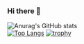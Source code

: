 ### Hi there 👋

<!--
**nyantama0616/nyantama0616** is a ✨ _special_ ✨ repository because its `README.md` (this file) appears on your GitHub profile.

Here are some ideas to get you started:

- 🔭 I’m currently working on ...
- 🌱 I’m currently learning ...
- 👯 I’m looking to collaborate on ...
- 🤔 I’m looking for help with ...
- 💬 Ask me about ...
- 📫 How to reach me: ...
- 😄 Pronouns: ...
- ⚡ Fun fact: ...
-->

![Anurag's GitHub stats](https://github-readme-stats.vercel.app/api?username=nyantama0616&show_icons=true&theme=tokyonight) <br>
[![Top Langs](https://github-readme-stats.vercel.app/api/top-langs/?username=nyantama0616&layout=compact&theme=nord&hide=HTML,CSS,SCSS)](https://github.com/anuraghazra/github-readme-stats)
[![trophy](https://github-profile-trophy.vercel.app/?username=nyantama0616&theme=onedark)](https://github.com/ryo-ma/github-profile-trophy)
